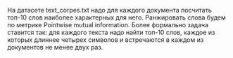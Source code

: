 
Hа датасете text_corpes.txt надо для каждого документа посчитать
топ-10 слов наиболее характерных для него. Ранжировать слова будем по метрике Pointwise mutual information. Более формально задача ставится так: для каждого текста надо найти топ-10 слов, каждое из которых длиннее четырех символов и встречаются в каждом из документов не менее двух раз.
